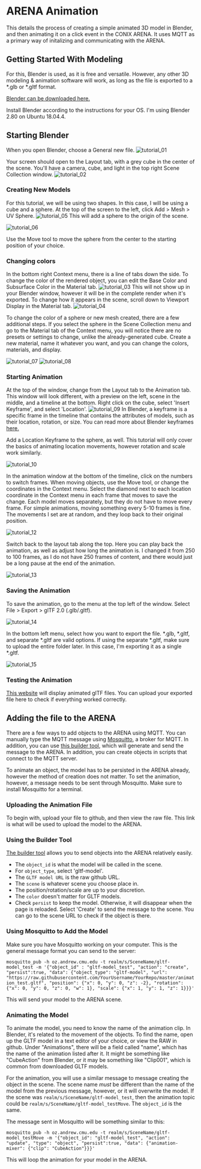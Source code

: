 # ARENA Animation
This details the process of creating a simple animated 3D model in Blender, and then animating it on a click event in the CONIX ARENA. It uses MQTT as a primary way of initalizing and communicating with the ARENA.

## Getting Started With Modeling
For this, Blender is used, as it is free and versatile. However, any other 3D modeling & animation software will work, as long as the file is exported to a *.glb or *.gltf format. 

[Blender can be downloaded here.](https://www.blender.org/download/)

Install Blender according to the instructions for your OS. I'm using Blender 2.80 on Ubuntu 18.04.4.

## Starting Blender
When you open Blender, choose a General new file. ![tutorial_01](https://raw.githubusercontent.com/CourtKowaluk/ARENA-Animation/master/images/tutorial_01.png)

Your screen should open to the Layout tab, with a grey cube in the center of the scene. You'll have a camera, cube, and light in the top right Scene Collection window. ![tutorial_02](https://raw.githubusercontent.com/CourtKowaluk/ARENA-Animation/master/images/tutorial_02.png)

### Creating New Models
For this tutorial, we will be using two shapes. In this case, I will be using a cube and a sphere. At the top of the screen to the left, click Add > Mesh > UV Sphere. ![tutorial_05](https://raw.githubusercontent.com/CourtKowaluk/ARENA-Animation/master/images/tutorial_05.png) This will add a sphere to the origin of the scene. 


![tutorial_06](https://raw.githubusercontent.com/CourtKowaluk/ARENA-Animation/master/images/tutorial_06.png) 

Use the Move tool to move the sphere from the center to the starting position of your choice. 

### Changing colors
In the bottom right Context menu, there is a line of tabs down the side. To change the color of the rendered object, you can edit the Base Color and Subsurface Color in the Material tab. ![tutorial_03](https://raw.githubusercontent.com/CourtKowaluk/ARENA-Animation/master/images/tutorial_03.png) This will not show up in your Blender window, however it will be in the complete render when it's exported. To change how it appears in the scene, scroll down to Viewport Display in the Material tab. ![tutorial_04](https://raw.githubusercontent.com/CourtKowaluk/ARENA-Animation/master/images/tutorial_04.png)

To change the color of a sphere or new mesh created, there are a few additional steps. If you select the sphere in the Scene Collection menu and go to the Material tab of the Context menu, you will notice there are no presets or settings to change, unlike the already-generated cube. Create a new material, name it whatever you want, and you can change the colors, materials, and display. 

![tutorial_07](https://raw.githubusercontent.com/CourtKowaluk/ARENA-Animation/master/images/tutorial_07.png) ![tutorial_08](https://raw.githubusercontent.com/CourtKowaluk/ARENA-Animation/master/images/tutorial_08.png)

### Starting Animation
At the top of the window, change from the Layout tab to the Animation tab. This window will look different, with a preview on the left, scene in the middle, and a timeline at the bottom. Right click on the cube, select 'Insert Keyframe', and select 'Location'. ![tutorial_09](https://raw.githubusercontent.com/CourtKowaluk/ARENA-Animation/master/images/tutorial_09.png) In Blender, a keyframe is a specific frame in the timeline that contains the attributes of models, such as their location, rotation, or size. You can read more about Blender keyframes [here.](https://docs.blender.org/manual/en/latest/animation/keyframes/introduction.html)

Add a Location Keyframe to the sphere, as well. This tutorial will only cover the basics of animating location movements, however rotation and scale work similarly. 

![tutorial_10](https://raw.githubusercontent.com/CourtKowaluk/ARENA-Animation/master/images/tutorial_10.png)

In the animation window at the bottom of the timeline, click on the numbers to switch frames. When moving objects, use the Move tool, or change the coordinates in the Context menu. Select the diamond next to each location coordinate in the Context menu in each frame that moves to save the change. Each model moves separately, but they do not have to move every frame. For simple animations, moving something every 5-10 frames is fine. The movements I set are at random, and they loop back to their original position. 

![tutorial_12](https://raw.githubusercontent.com/CourtKowaluk/ARENA-Animation/master/images/tutorial_12.png)

Switch back to the layout tab along the top. Here you can play back the animation, as well as adjust how long the animation is. I changed it from 250 to 100 frames, as I do not have 250 frames of content, and there would just be a long pause at the end of the animation.

![tutorial_13](https://raw.githubusercontent.com/CourtKowaluk/ARENA-Animation/master/images/tutorial_13.png) 

### Saving the Animation
To save the animation, go to the menu at the top left of the window. Select File > Export > glTF 2.0 (.glb/.gltf). 

![tutorial_14](https://raw.githubusercontent.com/CourtKowaluk/ARENA-Animation/master/images/tutorial_14.png) 

In the bottom left menu, select how you want to export the file. \*.glb, \*.gltf, and separate \*.gltf are valid options. If using the separate \*.gltf, make sure to upload the entire folder later. In this case, I'm exporting it as a single \*.gltf.

![tutorial_15](https://raw.githubusercontent.com/CourtKowaluk/ARENA-Animation/master/images/tutorial_15.png) 

### Testing the Animation
[This website](https://gltf-viewer.donmccurdy.com/) will display animated glTF files. You can upload your exported file here to check if everything worked correctly.

## Adding the file to the ARENA
There are a few ways to add objects to the ARENA using MQTT. You can manually type the MQTT message using [Mosquitto](https://mosquitto.org/), a broker for MQTT. In addition, you can use [this builder tool](https://xr.andrew.cmu.edu/build.html), which will generate and send the message to the ARENA. In addition, you can create objects in scripts that connect to the MQTT server.

To animate an object, the model has to be persisted in the ARENA already, however the method of creation does not matter. To set the animation, however, a message needs to be sent through Mosquitto. Make sure to install Mosquitto for a terminal.

### Uploading the Animation File
To begin with, upload your file to github, and then view the raw file. This link is what will be used to upload the model to the ARENA.

### Using the Builder Tool
[The builder tool](https://xr.andrew.cmu.edu/build.html) allows you to send objects into the ARENA relatively easily. 
- The `object_id` is what the model will be called in the scene. 
- For `object_type`, select 'gltf-model'. 
- The `GLTF model URL` is the raw github URL.
- The `scene` is whatever scene you choose place in.
- The position/rotation/scale are up to your discretion. 
- The `color` doesn't matter for GLTF models.
- Check `persist` to keep the model. Otherwise, it will disappear when the page is reloaded.
Select 'Create' to send the message to the scene. You can go to the scene URL to check if the object is there.

### Using Mosquitto to Add the Model
Make sure you have Mosquitto working on your computer. This is the general message format you can send to the server:

```mosquitto_pub -h oz.andrew.cmu.edu -t realm/s/SceneName/gltf-model_test -m '{"object_id" : "gltf-model_test", "action": "create", "persist":true, "data": {"object_type": "gltf-model", "url": "https://raw.githubusercontent.com/YourUsername/YourRepo/master/animation_test.gltf", "position": {"x": 0, "y": 0, "z": -2}, "rotation": {"x": 0, "y": 0, "z": 0, "w": 1}, "scale": {"x": 1, "y": 1, "z": 1}}}' ```

This will send your model to the ARENA scene.

### Animating the Model

To animate the model, you need to know the name of the animation clip. In Blender, it's related to the movement of the objects. To find the name, open up the GLTF model in a text editor of your choice, or view the RAW in github. Under "Animations", there will be a field called "name", which has the name of the animation listed after it. It might be something like "CubeAction" from Blender, or it may be something like "Clip001", which is common from downloaded GLTF models.

For the animation, you will use a similar message to message creating the object in the scene. The scene name *must* be different than the name of the model from the previous message, however, or it will overwrite the model. If the scene was `realm/s/SceneName/gltf-model_test`, then the animation topic could be `realm/s/SceneName/gltf-model_testMove`. The `object_id` is the same. 

The message sent in Mosquitto will be something similar to this:

```mosquitto_pub -h oz.andrew.cmu.edu -t realm/s/SceneName/gltf-model_testMove -m '{"object_id": "gltf-model_test", "action": "update", "type": "object", "persist":true, "data": {"animation-mixer": {"clip": "CubeAction"}}}' ```

This will loop the animation for your model in the ARENA.

